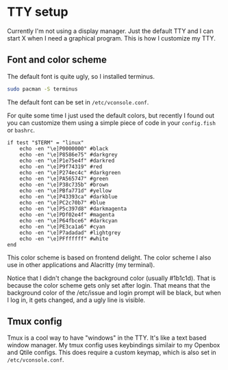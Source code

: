 # TTY setup

Currently I'm not using a display manager. Just the default TTY and I can start X when I need a graphical program. This is how I customize my TTY.

## Font and color scheme

The default font is quite ugly, so I installed terminus.

```bash
sudo pacman -S terminus
```

The default font can be set in `/etc/vconsole.conf`. 

For quite some time I just used the default colors, but recently I found out you can customize them using a simple piece of code in your `config.fish` or `bashrc`. 

```fish
if test "$TERM" = "linux"
    echo -en "\e]P0000000" #black
    echo -en "\e]P8586e75" #darkgrey
    echo -en "\e]P1e75e4f" #darkred
    echo -en "\e]P9f74319" #red
    echo -en "\e]P274ec4c" #darkgreen
    echo -en "\e]PA565747" #green
    echo -en "\e]P38c735b" #brown
    echo -en "\e]PBfa771d" #yellow
    echo -en "\e]P43393ca" #darkblue
    echo -en "\e]PC2c70b7" #blue
    echo -en "\e]P5c397d8" #darkmagenta
    echo -en "\e]PDf02e4f" #magenta
    echo -en "\e]P64fbce6" #darkcyan
    echo -en "\e]PE3ca1a6" #cyan
    echo -en "\e]P7adadad" #lightgrey
    echo -en "\e]PFffffff" #white
end
```

This color scheme is based on frontend delight. The color scheme I also use in other applications and Alacritty (my terminal).

Notice that I didn't change the background color (usually #1b1c1d). That is because the color scheme gets only set after login. That means that the background color of the /etc/issue and login prompt will be black, but when I log in, it gets changed, and a ugly line is visible.

## Tmux config

Tmux is a cool way to have "windows" in the TTY. It's like a text based window manager. My tmux config uses keybindings similair to my Openbox and Qtile configs. This does require a custom keymap, which is also set in `/etc/vconsole.conf`.
